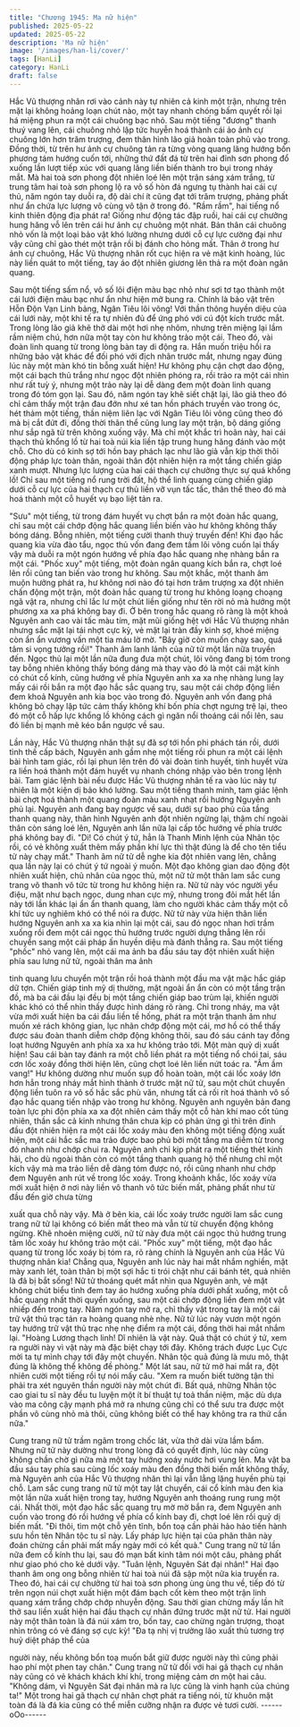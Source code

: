 ```yaml
---
title: "Chương 1945: Ma nữ hiện"
published: 2025-05-22
updated: 2025-05-22
description: 'Ma nữ hiện'
image: '/images/han-li/cover/'
tags: [HanLi]
category: HanLi
draft: false
---
```


Hắc Vũ thượng nhân rơi vào cảnh này tự nhiên cả kinh một trận,
nhưng trên mặt lại không hoảng loạn chút nào, một tay nhanh
chóng bấm quyết rồi lại há miệng phun ra một cái chuông bạc
nhỏ.
Sau một tiếng "đương" thanh thuý vang lên, cái chuông nhỏ lập
tức huyễn hoá thành cái ảo ảnh cự chuông lớn hơn trăm trượng,
đem thân hình lão giả hoàn toàn phủ vào trong.
Đồng thời, từ trên hư ảnh cự chuông tản ra từng vòng quang lãng
hướng bốn phương tám hướng cuốn tới, những thứ đất đá từ trên
hai đỉnh sơn phong đổ xuống lần lượt tiếp xúc với quang lãng liền
biến thành tro bụi trong nháy mắt.
Mà hai toà sơn phong đột nhiên loé lên một trận sáng xám trắng,
từ trung tâm hai toà sơn phong lộ ra vô số hòn đá ngưng tụ thành
hai cái cự thủ, năm ngón tay duỗi ra, độ dài chí ít cũng đạt tới
trăm trượng, phảng phất như ẩn chứa lực lượng vô cùng vô tận ở
trong đó.
"Rầm rầm", hai tiếng nổ kinh thiên động địa phát ra!
Giống như động tác đập ruồi, hai cái cự chưởng hung hăng vỗ lên
trên cái hư ảnh cự chuông một nhát.
Bản thân cái chuông nhỏ vốn là một loại bảo vật khó lường nhưng
dưới cỗ cự lực cường đại như vậy cũng chỉ gào thét một trận rồi
bị đánh cho hỏng mất.
Thân ở trong hư ảnh cự chuông, Hắc Vũ thượng nhân rốt cục
hiện ra vẻ mặt kinh hoàng, lúc này liền quát to một tiếng, tay áo
đột nhiên giương lên thả ra một đoàn ngân quang.

Sau một tiếng sấm nổ, vô số lôi điện màu bạc nhỏ như sợi tơ tạo
thành một cái lưới điện màu bạc như ẩn như hiện mở bung ra.
Chính là bảo vật trên Hỗn Độn Vạn Linh bảng, Ngân Tiêu lôi võng!
Với thần thông huyền diệu của cái lưới này, một khi tế ra tự nhiên
đủ để ứng phó với cú đột kích trước mắt.
Trong lòng lão giả khẽ thở dài một hơi nhẹ nhõm, nhưng trên
miệng lại lầm rầm niệm chú, hơn nữa một tay còn hư không trảo
một cái. Theo đó, vài đoàn linh quang từ trong lòng bàn tay di
động ra.
Hắn muốn triệu hồi ra những bảo vật khác để đối phó với địch
nhân trước mắt, nhưng ngay đúng lúc này một màn khó tin bỗng
xuất hiện!
Hư không phụ cận chợt dao động, một cái bạch thủ trắng như
ngọc đột nhiên phóng ra, rồi trảo ra một cái nhìn như rất tuỳ ý,
nhưng một trảo này lại dễ dàng đem một đoàn linh quang trong
đó tóm gọn lại. Sau đó, năm ngón tay khẽ siết chặt lại, lão giả
theo đó chỉ cảm thấy một trận đau đớn như xé tan hồn phách
truyền vào trong óc, hét thảm một tiếng, thần niệm liên lạc với
Ngân Tiêu lôi võng cũng theo đó mà bị cắt đứt đi, đồng thời thân
thể cũng lung lay một trận, bộ dáng giống như sắp ngã từ trên
không xuống vậy.
Mà chỉ một khắc trì hoãn này, hai cái thạch thủ khổng lồ từ hai toà
núi kia liền tập trung hung hăng đánh vào một chỗ.
Cho dù có kinh sợ tới hồn bay phách lạc như lão giả vẫn kịp thời
thôi động pháp lực toàn thân, ngoài thân đột nhiên hiện ra một
tầng chiến giáp xanh mượt.
Nhưng lực lượng của hai cái thạch cự chưởng thực sự quá khổng
lồ!
Chỉ sau một tiếng nổ rung trời đất, hộ thể linh quang cùng chiến
giáp dưới cỗ cự lực của hai thạch cự thủ liền vỡ vụn tấc tấc, thân
thể theo đó mà hoá thành một cỗ huyết vụ bạo liệt tản ra.

"Sưu" một tiếng, từ trong đám huyết vụ chợt bắn ra một đoàn hắc
quang, chỉ sau một cái chớp động hắc quang liền biến vào hư
không không thấy bóng dáng.
Bỗng nhiên, một tiếng cười thanh thuý truyền đến!
Khi đạo hắc quang kia vừa đào tẩu, ngọc thủ vốn đang đem tấm
lôi võng cuốn lại thấy vậy mà duỗi ra một ngón hướng về phía
đạo hắc quang nhẹ nhàng bắn ra một cái.
"Phốc xuy" một tiếng, một đoàn ngân quang kích bắn ra, chợt loé
lên rồi cũng tan biến vào trong hư không.
Sau một khắc, một thanh âm muộn hưởng phát ra, hư không nơi
nào đó tại hơn trăm trượng xa đột nhiên chấn động một trận, một
đoàn hắc quang từ trong hư không loạng choạng ngã vật ra,
nhưng chỉ lắc lư một chút liền giống như tên rời nỏ mà hướng một
phương xa xa phá không bay đi.
Ở bên trong hắc quang rõ ràng là một khoả Nguyên anh cao vài
tấc màu tím, mặt mũi giống hệt với Hắc Vũ thượng nhân nhưng
sắc mặt lại tái nhợt cực kỳ, vẻ mặt lại tràn đầy kinh sợ, khoé
miệng còn ẩn ẩn vương vấn một tia máu lờ mờ.
"Bây giờ còn muốn chạy sao, quá tâm si vọng tưởng rồi!"
Thanh âm lanh lảnh của nữ tử một lần nữa truyền đến.
Ngọc thủ lại một lần nữa đung đưa một chút, lôi võng đang bị tóm
trong tay bỗng nhiên không thấy bóng dáng mà thay vào đó là
một cái mặt kính có chút cổ kính, cũng hướng về phía Nguyên
anh xa xa nhẹ nhàng lung lay mấy cái rồi bắn ra một đạo hắc sắc
quang trụ, sau một cái chớp động liền đem khoả Nguyên anh kia
bọc vào trong đó.
Nguyên anh vốn đang phá không bỏ chạy lập tức cảm thấy không
khí bốn phía chợt ngưng trệ lại, theo đó một cỗ hấp lực khổng lồ
không cách gì ngăn nổi thoáng cái nổi lên, sau đó liền bị mạnh mẽ
kéo bắn ngược về sau.

Lần này, Hắc Vũ thượng nhân thật sự đã sợ tới hồn phi phách tán
rồi, dưới tình thế cấp bách, Nguyên anh gầm nhẹ một tiếng rồi
phun ra một cái lệnh bài hình tam giác, rồi lại phun lên trên đó vài
đoàn tinh huyết, tinh huyết vừa ra liền hoá thành một đám huyết
vụ nhanh chóng nhập vào bên trong lệnh bài.
Tam giác lệnh bài nếu được Hắc Vũ thượng nhân tế ra vào lúc
này tự nhiên là một kiện dị bảo khó lường. Sau một tiếng thanh
minh, tam giác lệnh bài chợt hoá thành một quang đoàn màu
xanh nhạt rồi hướng Nguyên anh phủ lại.
Nguyên anh đang bay ngược về sau, dưới sự bao phủ của tầng
thanh quang này, thân hình Nguyên anh đột nhiên ngừng lại,
thậm chí ngoài thân còn sáng loé lên, Nguyên anh lần nữa lại cấp
tốc hướng về phía trước phá không bay đi.
"Di! Có chút ý tứ, hẳn là Thanh Minh lệnh của Nhân tộc rồi, có vẻ
không xuất thêm mấy phần khí lực thì thật đúng là để cho tên tiểu
tử này chạy mất."
Thanh âm nữ tử dễ nghe kia đột nhiên vang lên, chẳng qua lần
này lại có chút ý tứ ngoài ý muốn.
Một đạo không gian dao động đột nhiên xuất hiện, chủ nhân của
ngọc thủ, một nữ tử một thân lam sắc cung trang vô thanh vô tức
từ trong hư không hiện ra.
Nữ tử này vóc người yểu điệu, mặt như bạch ngọc, dung nhan
cực mỹ, nhưng trong đôi mắt hết lần này tới lần khác lại ẩn ẩn
thanh quang, làm cho người khác cảm thấy một cỗ khí tức uy
nghiêm khó có thể nói ra được.
Nữ tử này vừa hiện thân liền hướng Nguyên anh xa xa kia nhìn
lại một cái, sau đó ngọc nhan hơi trầm xuống rồi đem một cái
ngọc thủ hướng trước người dựng thẳng lên rồi chuyển sang một
cái pháp ấn huyền diệu mà đánh thẳng ra.
Sau một tiếng "phốc" nhỏ vang lên, một cái ma ảnh ba đầu sáu
tay đột nhiên xuất hiện phía sau lưng nữ tử, ngoài thân ma ảnh

tinh quang lưu chuyển một trận rồi hoá thành một đầu ma vật mặc
hắc giáp dữ tợn. Chiến giáp tinh mỹ dị thường, mặt ngoài ẩn ẩn
còn có một tầng trận đồ, mà ba cái đầu lại đều bị một tầng chiến
giáp bao trùm lại, khiến người khác khó có thể nhìn thấy được
hình dáng rõ ràng.
Chỉ trong nháy, ma vật vừa mới xuất hiện ba cái đầu liền tề hống,
phát ra một trận thanh âm như muốn xé rách không gian, lục
nhãn chớp động một cái, mơ hồ có thể thấy được sáu đoàn thanh
diễm chớp động không thôi, sau đó sáu cánh tay đồng loạt hướng
Nguyên anh phía xa xa hư không trảo tới.
Một màn quỷ dị xuất hiện!
Sau cái bàn tay đánh ra một chỗ liền phát ra một tiếng nổ chói tai,
sáu cơn lốc xoáy đồng thời hiện lên, cũng chợt loé lên liền nứt
toác ra.
"Ầm ầm vang!"
Hư không dường như muốn sụp đổ hoàn toàn, một cái lốc xoáy
lớn hơn hẳn trong nháy mắt hình thành ở trước mặt nữ tử, sau
một chút chuyển động liền tuôn ra vô số hắc sắc phù văn, nhưng
tất cả rối rít hoá thành vô số đạo hắc quang tiến nhập vào trong
hư không.
Nguyên anh nguyên bản đang toàn lực phi độn phía xa xa đột
nhiên cảm thấy một cỗ hàn khí mao cốt tủng nhiên, thần sắc cả
kinh nhưng thân chưa kịp có phản ứng gì thì trên đỉnh đầu đột
nhiên hiện ra một cái lốc xoáy màu đen không một tiếng động
xuất hiện, một cái hắc sắc ma trảo được bao phủ bởi một tầng ma
diễm từ trong đó nhanh như chớp chui ra.
Nguyên anh chỉ kịp phát ra một tiếng thét kinh hãi, cho dù ngoài
thân còn có một tầng thanh quang hộ thể nhưng chỉ một kích vậy
mà ma trảo liền dễ dàng tóm được nó, rồi cũng nhanh như chớp
đem Nguyên anh rút về trong lốc xoáy.
Trong khoảnh khắc, lốc xoáy vừa mới xuất hiện ở nơi này liền vô
thanh vô tức biến mất, phảng phất như từ đầu đến giờ chưa từng

xuất qua chỗ này vậy.
Mà ở bên kia, cái lốc xoáy trước người lam sắc cung trang nữ tử
lại không có biến mất theo mà vẫn từ từ chuyển động không
ngừng. Khẽ nhoẻn miệng cười, nữ tử này đưa một cái ngọc thủ
hướng trung tâm lốc xoáy hư không trảo một cái.
"Phốc xuy" một tiếng, một đạo hắc quang từ trong lốc xoáy bị tóm
ra, rõ ràng chính là Nguyên anh của Hắc Vũ thượng nhân kia!
Chẳng qua, Nguyên anh lúc này hai mắt nhắm nghiền, mặt mày
xanh lét, toàn thân bị một sợi hắc ti trói chặt như cái bánh tét, quả
nhiên là đã bị bắt sống!
Nữ tử thoáng quét mắt nhìn qua Nguyên anh, vẻ mặt không chút
biểu tình đem tay áo hướng xuống phía dưới phất xuống, một cỗ
hắc quang nhất thời quyển xuống, sau một cái chớp động liền
đem một vật nhiếp đến trong tay.
Năm ngón tay mở ra, chỉ thấy vật trong tay là một cái trữ vật thủ
trạc tản ra hoàng quang nhè nhẹ.
Nữ tử lúc này vươn một ngón tay hướng trữ vật thủ trạc nhẹ nhẹ
điểm ra một cái, đồng thời hai mắt nhắm lại.
"Hoàng Lương thạch linh! Dĩ nhiên là vật này. Quả thật có chút ý
tứ, xem ra người này vì vật này mà đặc biệt chạy tới đây. Không
trách được Lục Cực mời ta tự mình chạy tới đây một chuyến.
Nhân tộc quả đúng là mưu mô, thật đúng là không thể không đề
phòng."
Một lát sau, nữ tử mở hai mắt ra, đột nhiên cười một tiếng rồi tự
nói mấy câu.
"Xem ra muốn biết tường tận thì phải tra xét nguyên thần người
này một chút đi. Bất quá, những Nhân tộc cao giai tu sĩ này đều tu
luyện một ít bí thuật tự toả thần niệm, mặc dù dựa vào ma công
cậy mạnh phá mở ra nhưng cũng chỉ có thể sưu tra được một
phần vô cùng nhỏ mà thôi, cũng không biết có thể hay không tra
ra thứ cần nữa."

Cung trang nữ tử trầm ngâm trong chốc lát, vừa thở dài vừa lầm
bẩm.
Nhưng nữ tử này dường như trong lòng đã có quyết định, lúc này
cũng không chần chờ gì nữa mà một tay hướng xoáy nước hơi
vung lên.
Ma vật ba đầu sáu tay phía sau cùng lốc xoáy màu đen đồng thời
biến mất không thấy, mà Nguyên anh của Hắc Vũ thượng nhân
thì lại vẫn lẳng lặng huyền phù tại chỗ.
Lam sắc cung trang nữ tử một tay lật chuyển, cái cổ kính màu
đen kia một lần nữa xuất hiện trong tay, hướng Nguyên anh
thoáng rung rung một cái. Nhất thời, một đạo hắc sắc quang trụ
mờ mờ bắn ra, đem Nguyên anh cuốn vào trong đó rồi hướng về
phía cổ kính bay đi, chợt loé lên rồi quỷ dị biến mất.
"Đi thôi, tìm một chỗ yên tĩnh, bổn toạ cần phải hảo hảo tiến hành
sưu hồn tên Nhân tộc tu sĩ này. Lấy pháp lực hiện tại của phân
thân này đoán chừng cần phải mất mấy ngày mới có kết quả."
Cung trang nữ tử lần nữa đem cổ kính thu lại, sau đó mạn bất
kinh tâm nói một câu, phảng phất như giao phó cho kẻ dưới vậy.
"Tuân lệnh, Nguyên Sát đại nhân!"
Hai đạo thanh âm ong ong bỗng nhiên từ hai toà núi đã sập một
nữa kia truyền ra.
Theo đó, hai cái cự chưởng từ hai toà sơn phong ùng ùng thu về,
tiếp đó từ trên ngọn núi chợt xuất hiện một đám bạch cốt kèm
theo một trận linh quang xám trắng chớp chớp nhuyễn động. Sau
thời gian chừng mấy lần hít thở sau liền xuất hiện hai đầu thạch
cự nhân đứng trước mặt nữ tử.
Hai người này một thân toàn là đá núi xám tro, bốn tay, cao
chừng ngàn trượng, thoạt nhìn trông có vẻ đáng sợ cực kỳ!
"Đa tạ nhị vị trưởng lão xuất thủ tương trợ huỷ diệt pháp thể của

người này, nếu không bổn toạ muốn bắt giữ được người này thì
cũng phải hao phí một phen tay chân."
Cung trang nữ tử đối với hai gã thạch cự nhân này cũng có vẻ
khách khách khí khí, trong miệng cảm ơn một hai câu.
"Không dám, vì Nguyên Sát đại nhân mà ra lực cũng là vinh hạnh
của chúng ta!"
Một trong hai gã thạch cự nhân chợt phát ra tiếng nói, từ khuôn
mặt toàn đá là đá kia cũng có thể miễn cưỡng nhận ra được vẻ
tươi cười.
------oOo------

